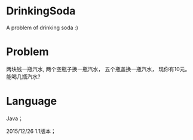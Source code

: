 # DrinkingSoda
A problem of drinking soda :)


# Problem
  两块钱一瓶汽水,
  两个空瓶子换一瓶汽水，
  五个瓶盖换一瓶汽水，
  现你有10元。
  能喝几瓶汽水?
  
# Language
  Java；
  
  2015/12/26 1.1版本；
